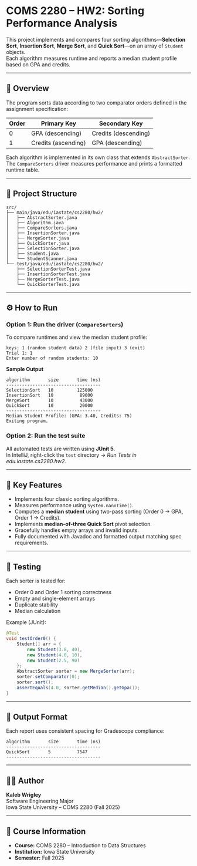 

# COMS 2280 – HW2: Sorting Performance Analysis

This project implements and compares four sorting algorithms—**Selection Sort**, **Insertion Sort**, **Merge Sort**, and **Quick Sort**—on an array of `Student` objects.  
Each algorithm measures runtime and reports a median student profile based on GPA and credits.

---

## 📘 Overview

The program sorts data according to two comparator orders defined in the assignment specification:

| Order | Primary Key | Secondary Key |
|-------|--------------|----------------|
| 0 | GPA (descending) | Credits (descending) |
| 1 | Credits (ascending) | GPA (descending) |

Each algorithm is implemented in its own class that extends `AbstractSorter`.  
The `CompareSorters` driver measures performance and prints a formatted runtime table.

---

## 🧩 Project Structure

```
src/
├── main/java/edu/iastate/cs2280/hw2/
│   ├── AbstractSorter.java
│   ├── Algorithm.java
│   ├── CompareSorters.java
│   ├── InsertionSorter.java
│   ├── MergeSorter.java
│   ├── QuickSorter.java
│   ├── SelectionSorter.java
│   ├── Student.java
│   └── StudentScanner.java
└── test/java/edu/iastate/cs2280/hw2/
    ├── SelectionSorterTest.java
    ├── InsertionSorterTest.java
    ├── MergeSorterTest.java
    └── QuickSorterTest.java
```

---

## ⚙️ How to Run

### Option 1: Run the driver (`CompareSorters`)
To compare runtimes and view the median student profile:
```
keys: 1 (random student data) 2 (file input) 3 (exit)
Trial 1: 1
Enter number of random students: 10
```

**Sample Output**
```
algorithm       size       time (ns)
------------------------------------
SelectionSort   10         125000
InsertionSort   10          89000
MergeSort       10          43000
QuickSort       10          20000
------------------------------------
Median Student Profile: (GPA: 3.40, Credits: 75)
Exiting program.
```

### Option 2: Run the test suite
All automated tests are written using **JUnit 5**.  
In IntelliJ, right-click the `test` directory → *Run Tests in edu.iastate.cs2280.hw2*.

---

## 🧠 Key Features
- Implements four classic sorting algorithms.
- Measures performance using `System.nanoTime()`.
- Computes a **median student** using two-pass sorting (Order 0 → GPA, Order 1 → Credits).
- Implements **median-of-three Quick Sort** pivot selection.
- Gracefully handles empty arrays and invalid inputs.
- Fully documented with Javadoc and formatted output matching spec requirements.

---

## 🧪 Testing

Each sorter is tested for:
- Order 0 and Order 1 sorting correctness
- Empty and single-element arrays
- Duplicate stability
- Median calculation

Example (JUnit):
```java
@Test
void testOrder0() {
    Student[] arr = {
        new Student(3.8, 40),
        new Student(4.0, 10),
        new Student(2.5, 90)
    };
    AbstractSorter sorter = new MergeSorter(arr);
    sorter.setComparator(0);
    sorter.sort();
    assertEquals(4.0, sorter.getMedian().getGpa());
}
```

---

## 🧾 Output Format

Each report uses consistent spacing for Gradescope compliance:
```
algorithm       size       time (ns)
------------------------------------
QuickSort       5          7547
------------------------------------
```

---

## 👨‍💻 Author

**Kaleb Wrigley**  
Software Engineering Major  
Iowa State University – COMS 2280 (Fall 2025)

---

## 🏫 Course Information
- **Course:** COMS 2280 – Introduction to Data Structures  
- **Institution:** Iowa State University  
- **Semester:** Fall 2025